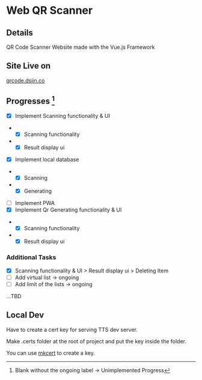 # Web QR Scanner

## Details

QR Code Scanner Website made with the Vue.js Framework 

## Site Live on
[qrcode.dsjin.co](https://qrcode.dsjin.co)

## Progresses [^1]

- [X] Implement Scanning functionality & UI
- - [X] Scanning functionality
- - [X] Result display ui
- [X] Implement local database
- - [X] Scanning
- - [X] Generating
- [ ] Implement PWA
- [X] Implement Qr Generating functionality & UI
- - [X] Scanning functionality
- - [X] Result display ui

### Additional Tasks

- [X] Scanning functionality & UI > Result display ui > Deleting Item
- [ ] Add virtual list -> ongoing
- [ ] Add limit of the lists -> ongoing

...TBD

## Local Dev

Have to create a cert key for serving TTS dev server. 

Make .certs folder at the root of project and put the key inside the folder.

You can use [mkcert](https://github.com/FiloSottile/mkcert) to create a key.

[^1]: Blank without the ongoing label -> Unimplemented Progress
